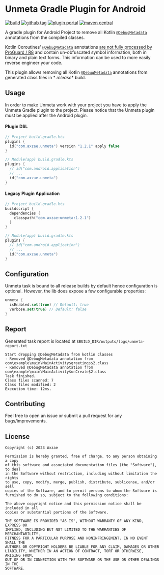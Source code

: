 # Unmeta Gradle Plugin for Android

<p>

[![build](https://img.shields.io/github/actions/workflow/status/axzae/unmeta-gradle-plugin/pre-merge.yaml?branch=main)][actions]
[![github tag](https://img.shields.io/github/v/tag/axzae/unmeta-gradle-plugin?label=github)][releases]
[![plugin portal](https://img.shields.io/gradle-plugin-portal/v/com.axzae.unmeta)][pluginportal]
[![maven central](https://img.shields.io/maven-central/v/com.axzae/unmeta)][mavencentral]

</p>

A gradle plugin for Android Project to remove all Kotlin [`@DebugMetadata`][debugmetadata] annotations from the compiled
classes.

Kotlin Coroutines' [`@DebugMetadata`][debugmetadata] annotations [are not fully processed by ProGuard / R8][1] and
contain un-obfuscated symbol information, both in binary and plain text forms. This information can be used to more
easily reverse engineer your code.

This plugin allows removing all Kotlin [`@DebugMetadata`][debugmetadata] annotations from generated class files in *
*release** build.

## Usage

In order to make Unmeta work with your project you have to apply the Unmeta Gradle plugin to the project. Please notice
that the Unmeta plugin must be applied after the Android plugin.

#### Plugin DSL

```kotlin
// Project build.gradle.kts
plugins {
  id("com.axzae.unmeta") version "1.2.1" apply false
}

// Module(app) build.gradle.kts
plugins {
  // id("com.android.application")
  // ...
  id("com.axzae.unmeta")
}

```

#### Legacy Plugin Application

```kotlin
// Project build.gradle.kts
buildscript {
  dependencies {
    classpath("com.axzae:unmeta:1.2.1")
  }
}

// Module(app) build.gradle.kts
plugins {
  // id("com.android.application")
  // ...
  id("com.axzae.unmeta")
}
```

## Configuration

Unmeta task is bound to all release builds by default hence configuration is optional.
However, the lib does expose a few configurable properties:

```kotlin
unmeta {
  isEnabled.set(true) // Default: true
  verbose.set(true) // Default: false
}
```

## Report

Generated task report is located at `$BUILD_DIR/outputs/logs/unmeta-report.txt`

```
Start dropping @DebugMetadata from kotlin classes
- Removed @DebugMetadata annotation from com\example\main\MainActivity$greetings$2.class
- Removed @DebugMetadata annotation from com\example\main\MainActivity$onCreate$2.class
Task finished.
Class files scanned: 7
Class files modified: 2
Execution time: 12ms.
```

## Contributing

Feel free to open an issue or submit a pull request for any bugs/improvements.

## License

    Copyright (c) 2023 Axzae

    Permission is hereby granted, free of charge, to any person obtaining a copy
    of this software and associated documentation files (the "Software"), to deal
    in the Software without restriction, including without limitation the rights
    to use, copy, modify, merge, publish, distribute, sublicense, and/or sell
    copies of the Software, and to permit persons to whom the Software is
    furnished to do so, subject to the following conditions:

    The above copyright notice and this permission notice shall be included in all
    copies or substantial portions of the Software.

    THE SOFTWARE IS PROVIDED "AS IS", WITHOUT WARRANTY OF ANY KIND, EXPRESS OR
    IMPLIED, INCLUDING BUT NOT LIMITED TO THE WARRANTIES OF MERCHANTABILITY,
    FITNESS FOR A PARTICULAR PURPOSE AND NONINFRINGEMENT. IN NO EVENT SHALL THE
    AUTHORS OR COPYRIGHT HOLDERS BE LIABLE FOR ANY CLAIM, DAMAGES OR OTHER
    LIABILITY, WHETHER IN AN ACTION OF CONTRACT, TORT OR OTHERWISE, ARISING FROM,
    OUT OF OR IN CONNECTION WITH THE SOFTWARE OR THE USE OR OTHER DEALINGS IN THE
    SOFTWARE.

[1]: https://github.com/Kotlin/kotlinx.coroutines/issues/2267#issuecomment-698826645
[debugmetadata]: https://github.com/JetBrains/kotlin/blob/master/libraries/stdlib/jvm/src/kotlin/coroutines/jvm/internal/DebugMetadata.kt
[pluginportal]: https://plugins.gradle.org/plugin/com.axzae.unmeta
[mavencentral]: https://central.sonatype.com/artifact/com.axzae/unmeta
[actions]: https://github.com/axzae/unmeta-gradle-plugin/actions
[releases]: https://github.com/axzae/unmeta-gradle-plugin/releases
